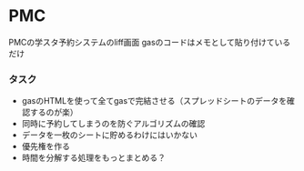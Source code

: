# PMC
PMCの学スタ予約システムのliff画面
gasのコードはメモとして貼り付けているだけ

### タスク

- gasのHTMLを使って全てgasで完結させる（スプレッドシートのデータを確認するのが楽）  
- 同時に予約してしまうのを防ぐアルゴリズムの確認
- データを一枚のシートに貯めるわけにはいかない
- 優先権を作る
- 時間を分解する処理をもっとまとめる？